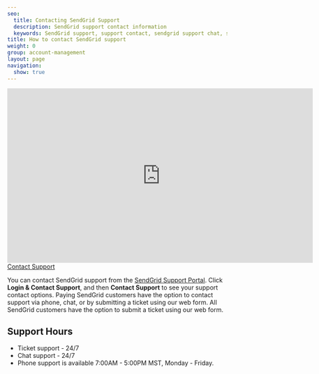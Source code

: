 ```yaml
---
seo:
  title: Contacting SendGrid Support
  description: SendGrid support contact information
  keywords: SendGrid support, support contact, sendgrid support chat, sendgrid support phone number
title: How to contact SendGrid support
weight: 0
group: account-management
layout: page
navigation:
  show: true
---
```

<iframe src="https://player.vimeo.com/video/263354373" width="700" height="400" frameborder="0" webkitallowfullscreen mozallowfullscreen allowfullscreen></iframe>

<div class="row">
  <div class="col-md-4"></div>
  <div class="col-md-4">
    <a href="https://support.sendgrid.com/" class="btn btn-large btn-primary center-block">Contact Support</a>
  </div>
  <div class="col-md-4"></div>
</div>

You can contact SendGrid support from the [SendGrid Support Portal](https://support.sendgrid.com). Click **Login & Contact Support**, and then **Contact Support** to see your support contact options. Paying SendGrid customers have the option to contact support via phone, chat, or by submitting a ticket using our web form. All SendGrid customers have the option to submit a ticket using our web form.

## 	Support Hours
 	
* Ticket support - 24/7
* Chat support - 24/7
* Phone support is available 7:00AM - 5:00PM MST, Monday - Friday.
